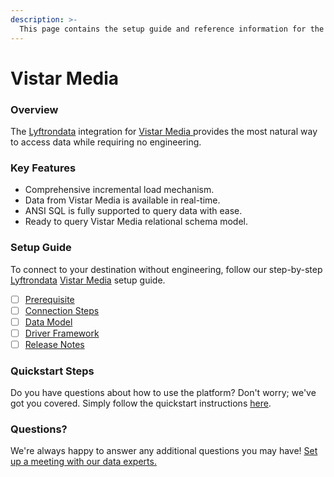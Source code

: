 ```yaml
---
description: >-
  This page contains the setup guide and reference information for the Vistar Media source connector.
---
```


# Vistar Media

### Overview

The [Lyftrondata](https://www.lyftrondata.com/) integration for [Vistar Media](https://www.lyftrondata.com/integration/vistar-media/)[ ](https://www.lyftrondata.com/integration/vistar-media/)provides the most natural way to access data while requiring no engineering.

### Key Features

* Comprehensive incremental load mechanism.
* Data from Vistar Media is available in real-time.&#x20;
* ANSI SQL is fully supported to query data with ease.
* Ready to query Vistar Media relational schema model.

### Setup Guide

To connect to your destination without engineering, follow our step-by-step [Lyftrondata](https://www.lyftrondata.com/)  [Vistar Media](https://www.lyftrondata.com/integration/vistar-media/) setup guide.

* [ ] [Prerequisite](../../marketing-analytics/vistar-media/prerequisite.md)
* [ ] [Connection Steps](../../marketing-analytics/vistar-media/connection-steps.md)
* [ ] [Data Model](../../marketing-analytics/vistar-media/data-model/)
* [ ] [Driver Framework](../../marketing-analytics/vistar-media/driver-framework/)
* [ ] [Release Notes](../../marketing-analytics/vistar-media/release-notes.md)

### Quickstart Steps

Do you have questions about how to use the platform? Don't worry; we've got you covered. Simply follow the quickstart instructions [here](../../../quickstart-steps.md).

### Questions? <a href="#questions" id="questions"></a>

We're always happy to answer any additional questions you may have! [Set up a meeting with our data experts.](https://www.lyftrondata.com/book-a-meeting/)

